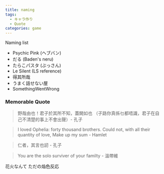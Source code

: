 ```yaml
---
title: naming
tags:
  - キャラ作り
  - Quote
categories: game
---
```


Naming list

- Psychic Pink (ヘブバン)
- だる (Baden's neru)
- たらこパスタ (ぶっさん)
- Le Silent (LS reference)
- 得其所哉
- うまく話せない屋
- SomethingWentWrong

### Memorable Quote

> 野哉由也！君子於其所不知，蓋闕如也 （子路你真係乜都唔識，君子在自己不清楚的事上不會出聲）- 孔子

> I loved Ophelia: forty thousand brothers. Could not, with all their quantity of love, Make up my sum - Hamlet

> 仁者，其言也訒 - 孔子

> You are the solo surviver of your familty - 溫帶維

花火なんて ただの焔色反応